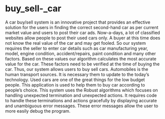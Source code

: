 # buy_sell-_car
A car buy/sell system is an innovative project that provides an effective solution for the users in finding the correct second-hand car as per current market value and users to post their car ads. Now-a-days, a lot of classified websites allow people to post their used cars only. A buyer at this time does not know the real value of the car and may get fooled. So our system requires the seller to enter car details such as car manufacturing year, model, engine condition, accident/repairs, paint condition and many other factors. Based on these values our algorithm calculates the most accurate value for the car. These factors need to be verified at the time of buying the car. Thus, our system allows users to buy sell cars.
Automobiles is the human transport sources. It is necessary them to update to the today’s technology. Used cars are one of the great things for the low budget people. This application is used to help them to buy car according to people’s choice. This system uses the Robust algorithms which focuses on handling unexpected termination and unexpected actions. It requires code to handle these terminations and actions gracefully by displaying accurate and unambiguous error messages. These error messages allow the user to more easily debug the program.
